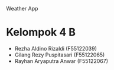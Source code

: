 Weather App

# Kelompok 4 B
- Rezha Aldino Rizaldi (F55122039)
- Gilang Rezy Puspitasari (F55122065)
- Rayhan Aryaputra Anwar (F55122067)
